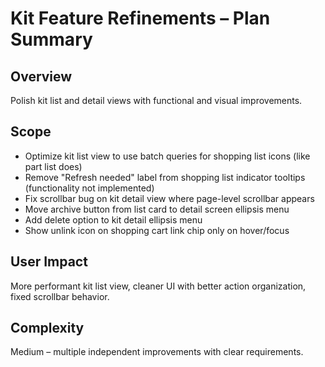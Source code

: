 # Kit Feature Refinements – Plan Summary

## Overview
Polish kit list and detail views with functional and visual improvements.

## Scope
- Optimize kit list view to use batch queries for shopping list icons (like part list does)
- Remove "Refresh needed" label from shopping list indicator tooltips (functionality not implemented)
- Fix scrollbar bug on kit detail view where page-level scrollbar appears
- Move archive button from list card to detail screen ellipsis menu
- Add delete option to kit detail ellipsis menu
- Show unlink icon on shopping cart link chip only on hover/focus

## User Impact
More performant kit list view, cleaner UI with better action organization, fixed scrollbar behavior.

## Complexity
Medium – multiple independent improvements with clear requirements.

